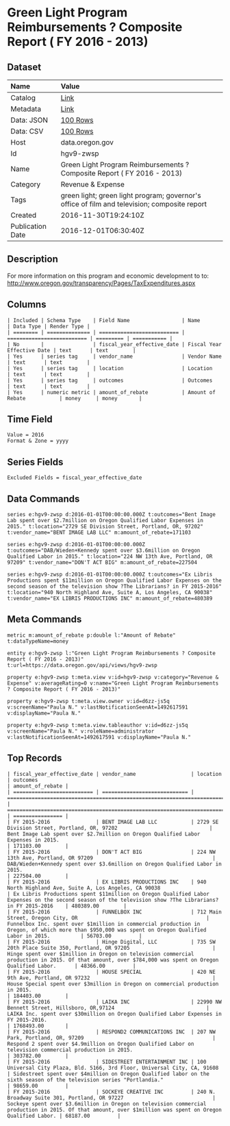# Green Light Program Reimbursements ? Composite Report ( FY 2016 - 2013)

## Dataset

| Name | Value |
| :--- | :---- |
| Catalog | [Link](https://catalog.data.gov/dataset/green-light-program-reimbursements-composite-report-fy-2016-2013) |
| Metadata | [Link](https://data.oregon.gov/api/views/hgv9-zwsp) |
| Data: JSON | [100 Rows](https://data.oregon.gov/api/views/hgv9-zwsp/rows.json?max_rows=100) |
| Data: CSV | [100 Rows](https://data.oregon.gov/api/views/hgv9-zwsp/rows.csv?max_rows=100) |
| Host | data.oregon.gov |
| Id | hgv9-zwsp |
| Name | Green Light Program Reimbursements ? Composite Report ( FY 2016 - 2013) |
| Category | Revenue & Expense |
| Tags | green light; green light program; governor's office of film and television; composite report |
| Created | 2016-11-30T19:24:10Z |
| Publication Date | 2016-12-01T06:30:40Z |

## Description

For more information on this program and economic development to to: http://www.oregon.gov/transparency/Pages/TaxExpenditures.aspx

## Columns

```ls
| Included | Schema Type    | Field Name                 | Name                       | Data Type | Render Type |
| ======== | ============== | ========================== | ========================== | ========= | =========== |
| No       |                | fiscal_year_effective_date | Fiscal Year Effective Date | text      | text        |
| Yes      | series tag     | vendor_name                | Vendor Name                | text      | text        |
| Yes      | series tag     | location                   | Location                   | text      | text        |
| Yes      | series tag     | outcomes                   | Outcomes                   | text      | text        |
| Yes      | numeric metric | amount_of_rebate           | Amount of Rebate           | money     | money       |
```

## Time Field

```ls
Value = 2016
Format & Zone = yyyy
```

## Series Fields

```ls
Excluded Fields = fiscal_year_effective_date
```

## Data Commands

```ls
series e:hgv9-zwsp d:2016-01-01T00:00:00.000Z t:outcomes="Bent Image Lab spent over $2.7million on Oregon Qualified Labor Expenses in 2015." t:location="2729 SE Division Street, Portland, OR, 97202" t:vendor_name="BENT IMAGE LAB LLC" m:amount_of_rebate=171103

series e:hgv9-zwsp d:2016-01-01T00:00:00.000Z t:outcomes="DAB/Wieden+Kennedy spent over $3.6million on Oregon Qualified Labor in 2015." t:location="224 NW 13th Ave, Portland, OR 97209" t:vendor_name="DON'T ACT BIG" m:amount_of_rebate=227504

series e:hgv9-zwsp d:2016-01-01T00:00:00.000Z t:outcomes="Ex Libris Productions spent $11million on Oregon Qualified Labor Expenses on the second season of the television show ?The Librarians? in FY 2015-2016" t:location="940 North Highland Ave, Suite A, Los Angeles, CA 90038" t:vendor_name="EX LIBRIS PRODUCTIONS INC" m:amount_of_rebate=480389
```

## Meta Commands

```ls
metric m:amount_of_rebate p:double l:"Amount of Rebate" t:dataTypeName=money

entity e:hgv9-zwsp l:"Green Light Program Reimbursements ? Composite Report ( FY 2016 - 2013)" t:url=https://data.oregon.gov/api/views/hgv9-zwsp

property e:hgv9-zwsp t:meta.view v:id=hgv9-zwsp v:category="Revenue & Expense" v:averageRating=0 v:name="Green Light Program Reimbursements ? Composite Report ( FY 2016 - 2013)"

property e:hgv9-zwsp t:meta.view.owner v:id=d6zz-js5q v:screenName="Paula N." v:lastNotificationSeenAt=1492617591 v:displayName="Paula N."

property e:hgv9-zwsp t:meta.view.tableauthor v:id=d6zz-js5q v:screenName="Paula N." v:roleName=administrator v:lastNotificationSeenAt=1492617591 v:displayName="Paula N."
```

## Top Records

```ls
| fiscal_year_effective_date | vendor_name                  | location                                                                  | outcomes                                                                                                                                                  | amount_of_rebate | 
| ========================== | ============================ | ========================================================================= | ========================================================================================================================================================= | ================ | 
| FY 2015-2016               | BENT IMAGE LAB LLC           | 2729 SE Division Street, Portland, OR, 97202                              | Bent Image Lab spent over $2.7million on Oregon Qualified Labor Expenses in 2015.                                                                         | 171103.00        | 
| FY 2015-2016               | DON'T ACT BIG                | 224 NW 13th Ave, Portland, OR 97209                                       | DAB/Wieden+Kennedy spent over $3.6million on Oregon Qualified Labor in 2015.                                                                              | 227504.00        | 
| FY 2015-2016               | EX LIBRIS PRODUCTIONS INC    | 940 North Highland Ave, Suite A, Los Angeles, CA 90038                    | Ex Libris Productions spent $11million on Oregon Qualified Labor Expenses on the second season of the television show ?The Librarians? in FY 2015-2016    | 480389.00        | 
| FY 2015-2016               | FUNNELBOX INC                | 712 Main Street, Oregon City, OR                                          | Funnelbox Inc. spent over $1million in commercial production in Oregon, of which more than $950,000 was spent on Oregon Qualified Labor in 2015.          | 56703.00         | 
| FY 2015-2016               | Hinge Digital, LLC           | 735 SW 20th Place Suite 350, Portland, OR 97205                           | Hinge spent over $1million in Oregon on television commercial production in 2015. Of that amount, over $784,000 was spent on Oregon Qualified Labor.      | 48366.00         | 
| FY 2015-2016               | HOUSE SPECIAL                | 420 NE 9th Ave, Portland, OR 97232                                        | House Special spent over $3million in Oregon on commercial production in 2015.                                                                            | 184403.00        | 
| FY 2015-2016               | LAIKA INC                    | 22990 NW Bennett Street, Hillsboro, OR,97124                              | LAIKA Inc. spent over $30million on Oregon Qualified Labor Expenses in FY 2015-2016.                                                                      | 1768493.00       | 
| FY 2015-2016               | RESPOND2 COMMUNICATIONS INC  | 207 NW Park, Portland, OR, 97209                                          | Respond 2 spent over $4.9million on Oregon Qualified Labor on television commercial production in 2015.                                                   | 303782.00        | 
| FY 2015-2016               | SIDESTREET ENTERTAINMENT INC | 100 Universal City Plaza, Bld. 5166, 3rd Floor, Universal City, CA, 91608 | Sidestreet spent over $4million on Oregon Qualified labor on the sixth season of the television series "Portlandia."                                      | 98659.00         | 
| FY 2015-2016               | SOCKEYE CREATIVE INC         | 240 N. Broadway Suite 301, Portland, OR 97227                             | Sockeye spent over $3.6million in Oregon on television commercial production in 2015. Of that amount, over $1million was spent on Oregon Qualified Labor. | 68187.00         | 
```